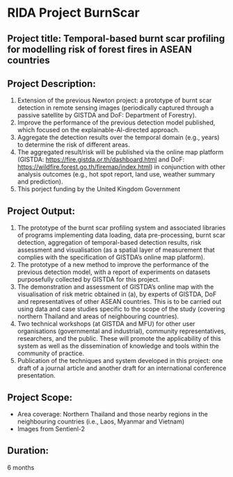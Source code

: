 # RIDA Project BurnScar
## Project title: Temporal-based burnt scar profiling for modelling risk of forest fires in ASEAN countries
## Project Description:
1. Extension of the previous Newton project: a prototype of burnt scar detection in remote sensing images (periodically captured through a passive satellite by GISTDA and DoF: Department of Forestry).
2. Improve the performance of the previous detection model published, which focused on the explainable-AI-directed approach.
3. Aggregate the detection results over the temporal domain (e.g., years) to determine the risk of different areas.
4. The aggregated result/risk will be published via the online map platform (GISTDA: https://fire.gistda.or.th/dashboard.html and DoF: https://wildfire.forest.go.th/firemap/index.html) in conjunction with other analysis outcomes (e.g., hot spot report, land use, weather summary and prediction).
5. This porject funding by the United Kingdom Government

## Project Output:
1. The prototype of the burnt scar profiling system and associated libraries of programs implementing data loading, data pre-processing, burnt scar
detection, aggregation of temporal-based detection results, risk assessment and visualisation (as a spatial layer of measurement that complies with
the specification of GISTDA’s online map platform).
2. The prototype of a new method to improve the performance of the previous detection model, with a report of experiments on datasets purposefully
collected by GISTDA for this project.
3. The demonstration and assessment of GISTDA’s online map with the visualisation of risk metric obtained in (a), by experts of GISTDA, DoF and
representatives of other ASEAN countries. This is to be carried out using data and case studies specific to the scope of the study (covering northern
Thailand and areas of neighbouring countries).
4. Two technical workshops (at GISTDA and MFU) for other user organisations (governmental and industrial), community representatives, researchers,
and the public. These will promote the applicability of this system as well as the dissemination of knowledge and tools within the community of
practice.
5. Publication of the techniques and system developed in this project: one draft of a journal article and another draft for an international conference
presentation.
## Project Scope:
- Area coverage: Northern Thailand and those nearby regions in the neighbouring countries (i.e., Laos, Myanmar and Vietnam)
- Images from Sentienl-2
## Duration: 
6 months
